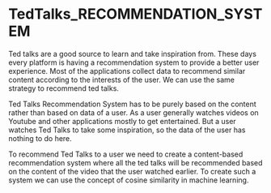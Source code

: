 # TedTalks_RECOMMENDATION_SYSTEM

Ted talks are a good source to learn and take inspiration from. These days every platform is having a recommendation system to provide a better user experience.
Most of the applications collect data to recommend similar content according to the interests of the user. We can use the same strategy to recommend ted talks.

Ted Talks Recommendation System has to be purely based on the content rather than based on data of a user. 
As a user generally watches videos on Youtube and other applications mostly to get entertained. But a user watches Ted Talks to take some inspiration,
so the data of the user has nothing to do here.

To recommend Ted Talks to a user we need to create a content-based recommendation system where all the ted talks will be recommended based on the content 
of the video that the user watched earlier. To create such a system we can use the concept of cosine similarity in machine learning.
